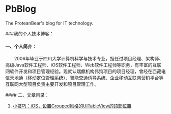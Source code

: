 # PbBlog
The ProteanBear's blog for  IT technology.

###我的个人技术博客：
#### 一、个人简介：
<p style="text-indent:2em;">2006年毕业于四川大学计算机科学与技术专业，担任过项目经理、架构师、高级Java软件工程师、iOS软件工程师、Web软件工程师等职务，有丰富的互联网软件开发和项目管理经验。现就认瑞麒机构伟狗项目的项目经理，曾经在西藏电信天地通（移动定位管理系统）、智能交通诱导系统、企业移动互联网营销平台等互联网大型项目负责主要开发和项目管理工作。</p>
#### 二、文章目录：

1. [小技巧：iOS，设置Grouped风格的UITableView的顶部位置](tips/tips_iOS_1_设置Grouped风格的UITableView的顶部位置.md)
